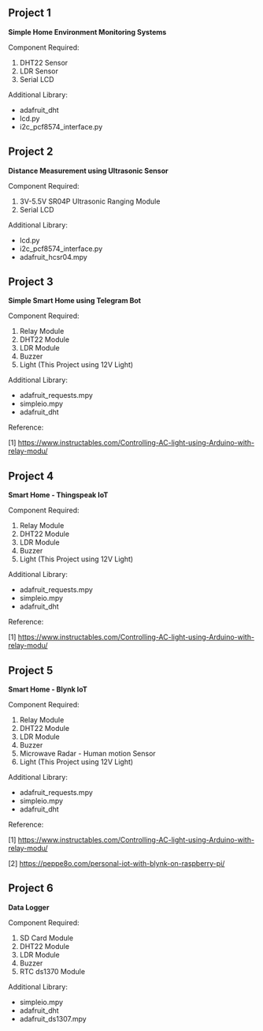## Project 1
<p><b>Simple Home Environment Monitoring Systems</b></p>
Component Required:

1. DHT22 Sensor
2. LDR Sensor
3. Serial LCD

Additional Library:
- adafruit_dht
- lcd.py
- i2c_pcf8574_interface.py

## Project 2
<p><b>Distance Measurement using Ultrasonic Sensor</b></p>
Component Required:

1. 3V-5.5V SR04P Ultrasonic Ranging Module
2. Serial LCD

Additional Library:
- lcd.py
- i2c_pcf8574_interface.py
- adafruit_hcsr04.mpy 
    
## Project 3
<p><b>Simple Smart Home using Telegram Bot</b></p>
Component Required:

1. Relay Module
2. DHT22 Module
3. LDR Module
4. Buzzer
5. Light (This Project using 12V Light)

Additional Library:
- adafruit_requests.mpy
- simpleio.mpy
- adafruit_dht

Reference:

[1] https://www.instructables.com/Controlling-AC-light-using-Arduino-with-relay-modu/

## Project 4
<p><b>Smart Home - Thingspeak IoT</b></p>
Component Required:

1. Relay Module
2. DHT22 Module
3. LDR Module
4. Buzzer
5. Light (This Project using 12V Light)

Additional Library:
- adafruit_requests.mpy
- simpleio.mpy
- adafruit_dht

Reference:

[1] https://www.instructables.com/Controlling-AC-light-using-Arduino-with-relay-modu/

## Project 5
<p><b>Smart Home - Blynk IoT</b></p>
Component Required:

1. Relay Module
2. DHT22 Module
3. LDR Module
4. Buzzer
5. Microwave Radar - Human motion Sensor
6. Light (This Project using 12V Light)

Additional Library:
- adafruit_requests.mpy
- simpleio.mpy
- adafruit_dht

Reference:

[1] https://www.instructables.com/Controlling-AC-light-using-Arduino-with-relay-modu/

[2] https://peppe8o.com/personal-iot-with-blynk-on-raspberry-pi/

## Project 6
<p><b>Data Logger</b></p>
Component Required:

1. SD Card Module
2. DHT22 Module
3. LDR Module
4. Buzzer
5. RTC ds1370 Module

Additional Library:
- simpleio.mpy
- adafruit_dht
- adafruit_ds1307.mpy
